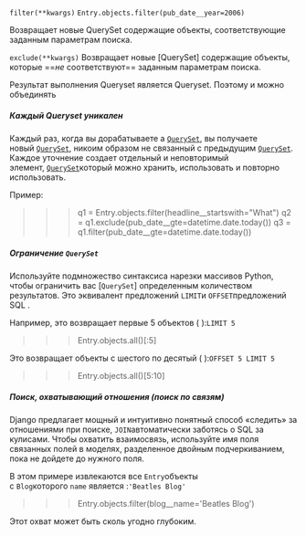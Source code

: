 `filter(**kwargs)`
`Entry.objects.filter(pub_date__year=2006)`

Возвращает новые QuerySet содержащие объекты, соответствующие заданным параметрам поиска.

`exclude(**kwargs)`
Возвращает новые [QuerySet] содержащие объекты, которые ==_не_ соответствуют== заданным параметрам поиска.

Результат выполнения Queryset является Queryset. Поэтому и можно объединять

##### Каждый Queryset уникален

Каждый раз, когда вы дорабатываете a [`QuerySet`](https://djangodoc.ru/3.2/ref/models/querysets/#django.db.models.query.QuerySet "django.db.models.query.QuerySet"), вы получаете новый [`QuerySet`](https://djangodoc.ru/3.2/ref/models/querysets/#django.db.models.query.QuerySet "django.db.models.query.QuerySet"), никоим образом не связанный с предыдущим [`QuerySet`](https://djangodoc.ru/3.2/ref/models/querysets/#django.db.models.query.QuerySet "django.db.models.query.QuerySet"). Каждое уточнение создает отдельный и неповторимый элемент, [`QuerySet`](https://djangodoc.ru/3.2/ref/models/querysets/#django.db.models.query.QuerySet "django.db.models.query.QuerySet")который можно хранить, использовать и повторно использовать.

Пример:

>>> q1 = Entry.objects.filter(headline__startswith="What")
>>> q2 = q1.exclude(pub_date__gte=datetime.date.today())
>>> q3 = q1.filter(pub_date__gte=datetime.date.today())

##### Ограничение `QuerySet`

Используйте подмножество синтаксиса нарезки массивов Python, чтобы ограничить вас [`QuerySet`] определенным количеством результатов. Это эквивалент предложений `LIMIT`и `OFFSET`предложений SQL .

Например, это возвращает первые 5 объектов ( ):`LIMIT 5`

>>> Entry.objects.all()[:5]

Это возвращает объекты с шестого по десятый ( ):`OFFSET 5 LIMIT 5`

>>> Entry.objects.all()[5:10]

##### Поиск, охватывающий отношения (поиск по связям)

Django предлагает мощный и интуитивно понятный способ «следить» за отношениями при поиске, `JOIN`автоматически заботясь о SQL за кулисами. Чтобы охватить взаимосвязь, используйте имя поля связанных полей в моделях, разделенное двойным подчеркиванием, пока не дойдете до нужного поля.

В этом примере извлекаются все `Entry`объекты с `Blog`которого `name` является :`'Beatles Blog'`

>>> Entry.objects.filter(blog__name='Beatles Blog')

Этот охват может быть сколь угодно глубоким.